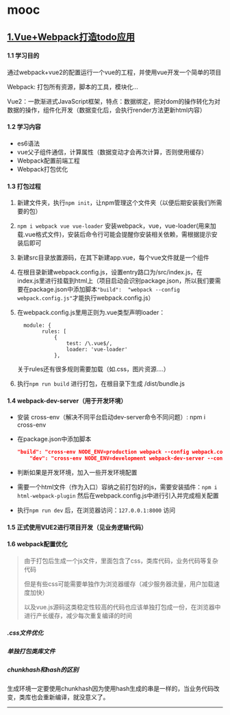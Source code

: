 # mooc

## [1.Vue+Webpack打造todo应用](https://www.imooc.com/learn/935)

#### 1.1 学习目的

通过webpack+vue2的配置运行一个vue的工程，并使用vue开发一个简单的项目

Webpack: 打包所有资源，脚本的工具，模块化...

Vue2：一款渐进式JavaScript框架，特点：数据绑定，把对dom的操作转化为对数据的操作，组件化开发（数据变化后，会执行render方法更新html内容）

#### 1.2 学习内容

- es6语法
- vue父子组件通信，计算属性（数据变动才会再次计算，否则使用缓存）
- Webpack配置前端工程
- Webpack打包优化

#### 1.3 打包过程

1. 新建文件夹，执行`npm init`，让npm管理这个文件夹（以便后期安装我们所需要的包）

2. `npm i webpack vue vue-loader` 安装webpack，vue，vue-loader(用来加载.vue格式文件)，安装后命令行可能会提醒你安装相关依赖，需根据提示安装后即可

3. 新建src目录放置源码，在其下新建app.vue，每个vue文件就是一个组件

4. 在根目录新建webpack.config.js，设置entry路口为/src/index.js，在index.js里进行挂载到html上（项目启动会识别package.json，所以我们要需要在package.json中添加脚本`"build":  "webpack --config webpack.config.js"`才能执行webpack.config.js）

5. 在webpack.config.js里用正则为.vue类型声明loader：

   ```
     module: {
           rules: [
               {
                   test: /\.vue$/,
                   loader: 'vue-loader'
               },
   ```

   关于rules还有很多规则需要加载（如.css，图片资源….）

6. 执行`npm run build` 进行打包，在根目录下生成 /dist/bundle.js

#### 1.4 webpack-dev-server（用于开发环境）

- 安装 cross-env（解决不同平台启动dev-server命令不同问题）:	npm i cross-env

- 在package.json中添加脚本

  ```json
  "build": "cross-env NODE_ENV=production webpack --config webpack.config.js",
      "dev": "cross-env NODE_ENV=development webpack-dev-server --config webpack.config.js"
  ```


- 判断如果是开发环境，加入一些开发环境配置
- 需要一个html文件（作为入口）容纳之前打包好的js，需要安装插件：`npm i html-webpack-plugin` 然后在webpack.config.js中进行引入并完成相关配置
- 执行`npm run dev` 后，在浏览器访问：`127.0.0.1:8000` 访问 

#### 1.5 正式使用VUE2进行项目开发（见业务逻辑代码）

#### 1.6 webpack配置优化

> 由于打包后生成一个js文件，里面包含了css，类库代码，业务代码等复杂代码
>
> 但是有些css可能需要单独作为浏览器缓存（减少服务器流量，用户加载速度加快）
>
> 以及vue.js源码这类稳定性较高的代码也应该单独打包成一份，在浏览器中进行产长缓存，减少每次重复编译的时间

##### .css文件优化

##### 单独打包类库文件

##### chunkhash和hash的区别

生成环境一定要使用chunkhash因为使用hash生成的串是一样的，当业务代码改变，类库也会重新编译，就没意义了。



------

